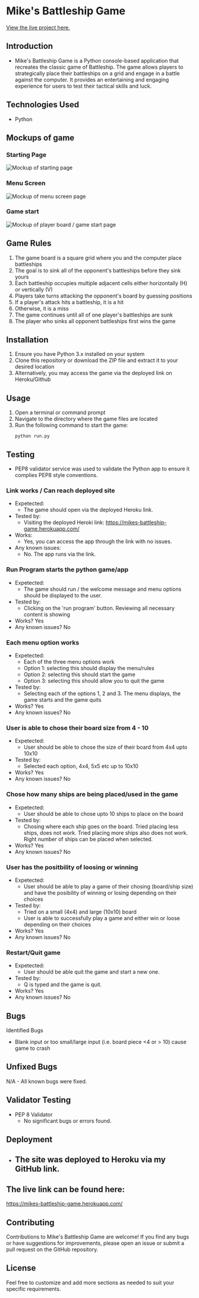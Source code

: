 # Mike's Battleship Game

[View the live project here.](https://mikes-battleship-game.herokuapp.com)

## Introduction
- Mike's Battleship Game is a Python console-based application that recreates the classic game of Battleship. The game allows players to strategically place their battleships on a grid and engage in a battle against the computer. It provides an entertaining and engaging experience for users to test their tactical skills and luck.

## Technologies Used
- Python

## Mockups of game
### Starting Page
![Mockup of starting page](https://github.com/MikesCodingCreations/Portfolio3/blob/main/assets/main_page1.png)

### Menu Screen
![Mockup of menu screen page](https://github.com/MikesCodingCreations/Portfolio3/blob/main/assets/menu_screen1.png)

### Game start
![Mockup of player board / game start page](https://github.com/MikesCodingCreations/Portfolio3/blob/main/assets/player_gameboard1.png)

## Game Rules
1. The game board is a square grid where you and the computer place battleships
2. The goal is to sink all of the opponent's battleships before they sink yours
3. Each battleship occupies multiple adjacent cells either horizontally (H) or vertically (V)
4. Players take turns attacking the opponent's board by guessing positions
5. If a player's attack hits a battleship, it is a hit
6. Otherwise, it is a miss
7. The game continues until all of one player's battleships are sunk
8. The player who sinks all opponent battleships first wins the game

## Installation
1. Ensure you have Python 3.x installed on your system
2. Clone this repository or download the ZIP file and extract it to your desired location
3. Alternatively, you may access the game via the deployed link on Heroku/Github

## Usage
1. Open a terminal or command prompt
2. Navigate to the directory where the game files are located
3. Run the following command to start the game:
   ```shell
   python run.py

## Testing 
- PEP8 validator service was used to validate the Python app to ensure it complies PEP8 style conventions.

### Link works / Can reach deployed site
- Expetected: 
  - The game should open via the deployed Heroku link.
- Tested by:
  - Visiting the deployed Heroki link: https://mikes-battleship-game.herokuapp.com/
- Works:
  - Yes, you can access the app through the link with no issues.
- Any known issues:
  - No. The app runs via the link.

### Run Program starts the python game/app
- Expetected: 
  - The game should run / the welcome message and menu options should be displayed to the user.
- Tested by:
  - Clicking on the 'run program' button. Reviewing all necessary content is showing
- Works? Yes
- Any known issues? No

### Each menu option works
- Expetected: 
  - Each of the three menu options work
  - Option 1: selecting this should display the menu/rules
  - Option 2: selecting this should start the game
  - Option 3: selecting this should allow you to quit the game
- Tested by:
  - Selecting each of the options 1, 2 and 3. The menu displays, the game starts and the game quits
- Works? Yes
- Any known issues? No

### User is able to chose their board size from 4 - 10
- Expetected: 
  - User should be able to chose the size of their board from 4x4 upto 10x10
- Tested by:
  - Selected each option, 4x4, 5x5 etc up to 10x10
- Works? Yes
- Any known issues? No

### Chose how many ships are being placed/used in the game
- Expetected: 
  - User should be able to chose upto 10 ships to place on the board
- Tested by:
  - Chosing where each ship goes on the board. Tried placing less ships, does not work. Tried placing more ships also does not work. Right number of ships can be placed when selected.
- Works? Yes
- Any known issues? No

### User has the positbility of loosing or winning
- Expetected: 
  - User should be able to play a game of their chosing (board/ship size) and have the posibility of winning or losing depending on their choices
- Tested by:
  - Tried on a small (4x4) and large (10x10) board
  - User is able to successfully play a game and either win or loose depending on their choices
- Works? Yes
- Any known issues? No

### Restart/Quit game
- Expetected: 
  - User should be able quit the game and start a new one.
- Tested by:
  - Q is typed and the game is quit.
- Works? Yes
- Any known issues? No

## Bugs
Identified Bugs
- Blank input or too small/large input (i.e. board piece <4 or > 10) cause game to crash


## Unfixed Bugs
N/A - All known bugs were fixed.

## Validator Testing 

- PEP 8 Validator
  - No significant bugs or errors found.

## Deployment
- The site was deployed to Heroku via my GitHub link.
  - 

## The live link can be found here:
https://mikes-battleship-game.herokuapp.com/

## Contributing
Contributions to Mike's Battleship Game are welcome! If you find any bugs or have suggestions for improvements, please open an issue or submit a pull request on the GitHub repository.

## License 
Feel free to customize and add more sections as needed to suit your specific requirements.